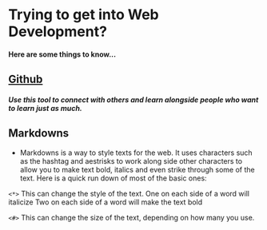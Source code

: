 # Trying to get into Web Development?
#### Here are some things to know...

## [Github](https://github.com) 
##### Use this tool to connect with others and learn alongside people who want to learn just as much. 

## Markdowns
 - Markdowns is a way to style texts for the web. It uses characters such as the hashtag and aestrisks to work along side other characters to allow you to make text bold, italics and even strike through some of the text. Here is a quick run down of most of the basic ones: 


`<*>` This can change the style of the text.
 One on each side of a word will italicize
 Two on each side of a word will make the text bold


`<#>` This can change the size of the text, depending on how many you use. 
